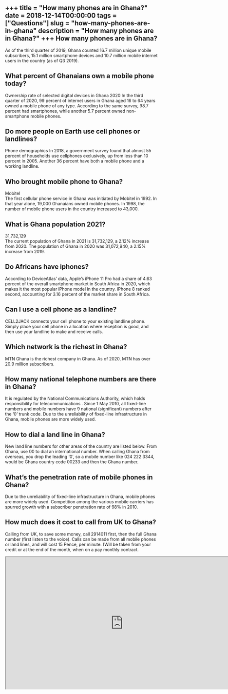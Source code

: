+++
title = "How many phones are in Ghana?"
date = 2018-12-14T00:00:00
tags = ["Questions"]
slug = "how-many-phones-are-in-ghana"
description = "How many phones are in Ghana?"
+++
How many phones are in Ghana?
-----------------------------

As of the third quarter of 2019, Ghana counted 16.7 million unique mobile subscribers, 15.1 million smartphone devices and 10.7 million mobile internet users in the country (as of Q3 2019).

What percent of Ghanaians own a mobile phone today?
---------------------------------------------------

Ownership rate of selected digital devices in Ghana 2020 In the third quarter of 2020, 99 percent of internet users in Ghana aged 16 to 64 years owned a mobile phone of any type. According to the same survey, 98.7 percent had smartphones, while another 5.7 percent owned non-smartphone mobile phones.

Do more people on Earth use cell phones or landlines?
-----------------------------------------------------

Phone demographics In 2018, a government survey found that almost 55 percent of households use cellphones exclusively, up from less than 10 percent in 2005. Another 36 percent have both a mobile phone and a working landline.

Who brought mobile phone to Ghana?
----------------------------------

Mobitel  
The first cellular phone service in Ghana was initiated by Mobitel in 1992. In that year alone, 19,000 Ghanaians owned mobile phones. In 1998, the number of mobile phone users in the country increased to 43,000.

What is Ghana population 2021?
------------------------------

31,732,129  
The current population of Ghana in 2021 is 31,732,129, a 2.12% increase from 2020. The population of Ghana in 2020 was 31,072,940, a 2.15% increase from 2019.

Do Africans have iphones?
-------------------------

According to DeviceAtlas’ data, Apple’s iPhone 11 Pro had a share of 4.63 percent of the overall smartphone market in South Africa in 2020, which makes it the most popular iPhone model in the country. iPhone 8 ranked second, accounting for 3.16 percent of the market share in South Africa.

Can I use a cell phone as a landline?
-------------------------------------

CELL2JACK connects your cell phone to your existing landline phone. Simply place your cell phone in a location where reception is good, and then use your landline to make and receive calls.

Which network is the richest in Ghana?
--------------------------------------

MTN Ghana is the richest company in Ghana. As of 2020, MTN has over 20.9 million subscribers.

How many national telephone numbers are there in Ghana?
-------------------------------------------------------

It is regulated by the National Communications Authority, which holds responsibility for telecommunications . Since 1 May 2010, all fixed-line numbers and mobile numbers have 9 national (significant) numbers after the ‘0’ trunk code. Due to the unreliability of fixed-line infrastructure in Ghana, mobile phones are more widely used.

How to dial a land line in Ghana?
---------------------------------

New land line numbers for other areas of the country are listed below. From Ghana, use 00 to dial an international number. When calling Ghana from overseas, you drop the leading ‘0’, so a mobile number like 024 222 3344, would be Ghana country code 00233 and then the Ghana number.

What’s the penetration rate of mobile phones in Ghana?
------------------------------------------------------

Due to the unreliability of fixed-line infrastructure in Ghana, mobile phones are more widely used. Competition among the various mobile carriers has spurred growth with a subscriber penetration rate of 98% in 2010.

How much does it cost to call from UK to Ghana?
-----------------------------------------------

Calling from UK, to save some money, call 2914011 first, then the full Ghana number (first listen to the voice). Calls can be made from all mobile phones or land lines, and will cost 15 Pence, per minute. (Will be taken from your credit or at the end of the month, when on a pay monthly contract.

<iframe allow="accelerometer; autoplay; clipboard-write; encrypted-media; gyroscope; picture-in-picture" allowfullscreen="" class="__youtube_prefs__  epyt-is-override  no-lazyload" data-no-lazy="1" data-origheight="433" data-origwidth="770" data-skipgform_ajax_framebjll="" height="433" id="_ytid_71596" loading="lazy" src="https://www.youtube.com/embed/6MWrnEPlDDo?enablejsapi=1&autoplay=0&cc_load_policy=0&cc_lang_pref=&iv_load_policy=1&loop=0&modestbranding=0&rel=1&fs=1&playsinline=0&autohide=2&theme=dark&color=red&controls=1&" title="YouTube player" width="770"></iframe>